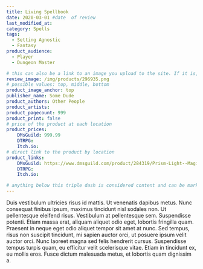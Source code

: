 ```yaml
---
title: Living Spellbook
date: 2020-03-01 #date  of review
last_modified_at:
category: Spells
tags:
  - Setting Agnostic
  - Fantasy
product_audience:
  - Player
  - Dungeon Master

# this can also be a link to an image you upload to the site. If it is, it must start with a "/" or be a full link
review_image: /img/products/296935.png
# possible values: top, middle, bottom
product_image_anchor: top
publisher_name: Some Dude
product_authors: Other People
product_artists:
product_pagecount: 999
product_print: false
# price of the product at each location
product_prices:
    DMsGuild: 999.99
    DTRPG:
    Itch.io:
# direct link to the product by location
product_links:
    DMsGuild: https://www.dmsguild.com/product/284319/Prism-Light--Magic?affiliate_id=1713687
    DTRPG:
    Itch.io:

# anything below this triple dash is considered content and can be markup or html. It should be fully HTML compatible as long as your tags are formatted correctly.
---
```


Duis vestibulum ultricies risus id mattis. Ut venenatis dapibus metus. Nunc consequat finibus ipsum, maximus tincidunt nisl sodales non. Ut pellentesque eleifend risus. Vestibulum at pellentesque sem. Suspendisse potenti. Etiam massa erat, aliquam aliquet odio eget, lobortis fringilla quam. Praesent in neque eget odio aliquet tempor sit amet at nunc. Sed tempus, risus non suscipit tincidunt, mi sapien auctor orci, ut posuere ipsum velit auctor orci. Nunc laoreet magna sed felis hendrerit cursus. Suspendisse tempus turpis quam, eu efficitur velit scelerisque vitae. Etiam in tincidunt ex, eu mollis eros. Fusce dictum malesuada metus, et lobortis quam dignissim a.
